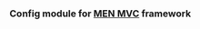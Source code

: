 ### Config module for [MEN MVC](http://www.menmvc.com.s3-website.eu-west-2.amazonaws.com/) framework 
